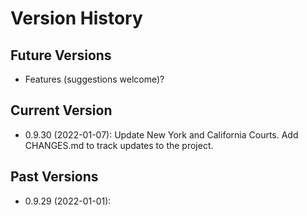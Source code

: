 # Version History

## Future Versions

 - Features (suggestions welcome)?

## Current Version

 - 0.9.30 (2022-01-07): Update New York and California Courts.  Add CHANGES.md to track updates to the project.

## Past Versions

 - 0.9.29 (2022-01-01): 

